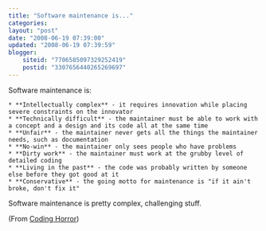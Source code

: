 ```yaml
---
title: "Software maintenance is..."
categories: 
layout: "post"
date: "2008-06-19 07:39:00"
updated: "2008-06-19 07:39:59"
blogger:
    siteid: "7706585097329252419"
    postid: "3307656440265269697"
---
```


Software maintenance is:

	* **Intellectually complex** - it requires innovation while placing severe constraints on the innovator
	* **Technically difficult** - the maintainer must be able to work with a concept and a design and its code all at the same time
	* **Unfair** - the maintainer never gets all the things the maintainer needs, such as documentation
	* **No-win** - the maintainer only sees people who have problems
	* **Dirty work** - the maintainer must work at the grubby level of detailed coding
	* **Living in the past** - the code was probably written by someone else before they got good at it
	* **Conservative** - the going motto for maintenance is "if it ain't broke, don't fix it"

Software maintenance is pretty complex, challenging stuff.

(From <a href='http://www.codinghorror.com/blog/archives/000610.html'>Coding Horror</a>)
